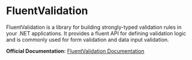 # FluentValidation

FluentValidation is a library for building strongly-typed validation rules in your .NET applications. It provides a fluent API for defining validation logic and is commonly used for form validation and data input validation.

**Official Documentation:** [FluentValidation Documentation](https://docs.fluentvalidation.net/en/latest/)
